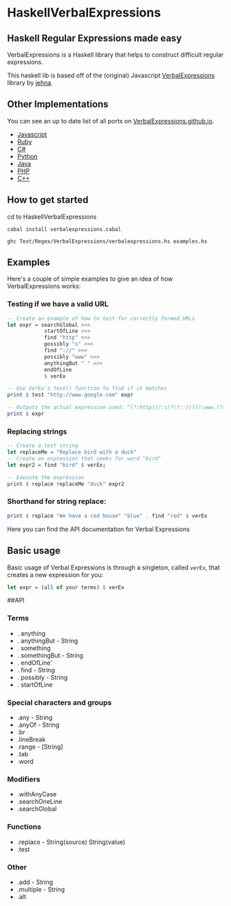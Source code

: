 HaskellVerbalExpressions
====================


## Haskell Regular Expressions made easy
VerbalExpressions is a Haskell library that helps to construct difficult regular expressions.

This haskell lib is based off of the (original) Javascript [VerbalExpressions](https://github.com/jehna/VerbalExpressions) library by [jehna](https://github.com/jehna/).

## Other Implementations
You can see an up to date list of all ports on [VerbalExpressions.github.io](http://VerbalExpressions.github.io).
- [Javascript](https://github.com/jehna/VerbalExpressions)
- [Ruby](https://github.com/VerbalExpressions/RubyVerbalExpressions)
- [C#](https://github.com/VerbalExpressions/CSharpVerbalExpressions)
- [Python](https://github.com/VerbalExpressions/PythonVerbalExpressions)
- [Java](https://github.com/VerbalExpressions/JavaVerbalExpressions)
- [PHP](https://github.com/VerbalExpressions/PHPVerbalExpressions)
- [C++](https://github.com/VerbalExpressions/CppVerbalExpressions)

## How to get started

cd to HaskellVerbalExpressions

`cabal install verbalexpressions.cabal`

`ghc Text/Regex/VerbalExpressions/verbalexpressions.hs examples.hs`

## Examples

Here's a couple of simple examples to give an idea of how VerbalExpressions works:

### Testing if we have a valid URL

```haskell
-- Create an example of how to test for correctly formed URLs
let expr = searchGlobal >>>
            startOfLine >>>
            find "http" >>>
            possibly "s" >>>
            find "://" >>>
            possibly "www" >>>
            anythingBut " " >>>
            endOfLine
            $ verEx

-- Use VerEx's test() function to find if it matches
print $ test "http://www.google.com" expr

-- Outputs the actual expression used: ^(?:http)(?:s)?(?:://)(?:www.)?(?:[^ ]*)$
print $ expr
```

### Replacing strings

```haskell
-- Create a test string
let replaceMe = "Replace bird with a duck"
-- Create an expression that seeks for word "bird"
let expr2 = find "bird" $ verEx;

-- Execute the expression
print $ replace replaceMe "duck" expr2
```

### Shorthand for string replace:

```haskell
print $ replace "We have a red house" "blue" . find "red" $ verEx
```




Here you can find the API documentation for Verbal Expressions

## Basic usage
Basic usage of Verbal Expressions is through a singleton, called `verEx`, that creates a new expression for you:

```haskell
let expr = (all of your terms) $ verEx
```

##API 

### Terms
* . anything
* . anythingBut - String
* . something
* . somethingBut - String
* . endOfLine'
* . find - String
* . possibly - String
* . startOfLine

### Special characters and groups
* .any - String
* .anyOf - String
* .br
* .lineBreak
* .range - [String]
* .tab
* .word

### Modifiers
* .withAnyCase
* .searchOneLine
* .searchGlobal

### Functions
* .replace - String(source) String(value)
* .test

### Other
* .add - String
* .multiple - String
* .alt
